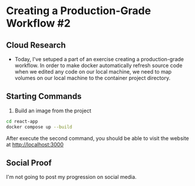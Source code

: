 # Creating a Production-Grade Workflow #2

## Cloud Research
- Today, I've setuped a part of an exercise creating a production-grade workflow. In order to make docker automatically refresh source code when we edited any code on our local machine, we need to map volumes on our local machine to the container project directory.

## __Starting Commands__
1. Build an image from the project
```sh
cd react-app
docker compose up --build
```

After execute the second command, you should be able to visit the website at [http://localhost:3000](http://localhost:3000/)

## Social Proof
I'm not going to post my progression on social media.
